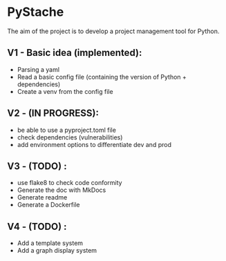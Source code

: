 # PyStache
The aim of the project is to develop a project management tool for Python. 

## V1 - Basic idea (implemented): 

- Parsing a yaml
- Read a basic config file (containing the version of Python + dependencies)
- Create a venv from the config file

## V2 - (IN PROGRESS): 

- be able to use a pyproject.toml file
- check dependencies (vulnerabilities)
- add environment options to differentiate dev and prod

## V3 - (TODO) : 

- use flake8 to check code conformity
- Generate the doc with MkDocs
- Generate readme
- Generate a Dockerfile

## V4 - (TODO) : 

- Add a template system
- Add a graph display system


